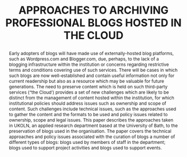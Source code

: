 ---
abstract: 'Early adopters of blogs will have made use of

  externally-hosted blog platforms, such as

  Wordpress.com and Blogger.com, due, perhaps, to the

  lack of a blogging infrastructure within the institution or

  concerns regarding restrictive terms and conditions

  covering use of such services. There will be cases in

  which such blogs are now well-established and contain

  useful information not only for current readership but

  also as a resource which may be valuable for future

  generations.

  The need to preserve content which is held on such

  third-party services (“the Cloud’) provides a set of new

  challenges which are likely to be distinct from the

  management of content hosted within the institution, for

  which institutional policies should address issues such

  as ownership and scope of content. Such challenges

  include technical issues, such as the approaches used to

  gather the content and the formats to be used and policy

  issues related to ownership, scope and legal issues.

  This paper describes the approaches taken in

  UKOLN, an applied research department based at the

  University of Bath, to the preservation of blogs used in

  the organisation. The paper covers the technical

  approaches and policy issues associated with the

  curation of blogs a number of different types of blogs:

  blogs used by members of staff in the department; blogs

  used to support project activities and blogs used to

  support events.'
creators:
- Brian Kelly
- Marieke Guy
date: null
document_url: https://services.phaidra.univie.ac.at/api/object/o:185492/download
grand_parent: iPRES
institutions: []
keywords: []
landing_page_url: https://phaidra.univie.ac.at/o:185492
language: eng
layout: publication
license: CC BY-SA 2.0 AT
notes_url: null
parent: iPRES 2010
publication_type: paper
size: 251794
slides_url: null
source_name: iPRES
stream_url: null
title: APPROACHES TO ARCHIVING PROFESSIONAL BLOGS  HOSTED IN THE CLOUD
year: 2010
---